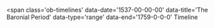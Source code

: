 <span
	class='ob-timelines'
	data-date='1537-00-00-00'
	data-title='The Baronial Period'
	data-type='range'
	data-end='1759-0-0-0'
	Timeline
</span>